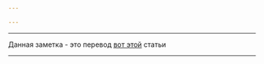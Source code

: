 ```yaml
---

---
```

---

Данная заметка - это перевод [вот этой](http://www.songho.ca/opengl/gl_rotate.html) статьи

---
